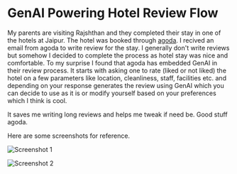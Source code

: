 # GenAI Powering Hotel Review Flow

My parents are visiting Rajshthan and they completed their stay in one of the hotels at Jaipur.
The hotel was booked through [agoda](https://www.agoda.com/).
I recived an email from agoda to write review for the stay.
I generally don't write reviews but somehow I decided to complete the process as hotel stay was nice and comfortable.
To my surprise I found that agoda has embedded GenAI in their review process.
It starts with asking one to rate (liked or not liked) the hotel on a few parameters like location, cleanliness, staff, facilities etc. and depending on your response generates the review using GenAI which you can decide to use as it is or modify yourself based on your preferences which I think is cool.

It saves me writing long reviews and helps me tweak if need be. Good stuff agoda.

Here are some screenshots for reference.

![Screenshot 1](https://github.com/pranayvasani/pranayvasani.github.io/assets/4402428/1feba162-5742-4fa8-bbe1-2aaf7f2ca05a)

![Screenshot 2](https://github.com/pranayvasani/pranayvasani.github.io/assets/4402428/dd8ad1f2-a93d-45fd-b100-157ad841cb2a)
